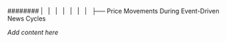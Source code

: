 ######## |   |   |   |   |   |   |   ├── Price Movements During Event-Driven News Cycles

*Add content here*